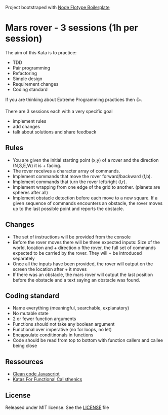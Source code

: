 Project bootstraped with [Node Flotype Boilerplate](https://github.com/jsynowiec/node-flowtype-boilerplate)

# Mars rover - 3 sessions (1h per session)

The aim of this Kata is to practice:
+ TDD
+ Pair programming
+ Refactoring
+ Simple design
+ Requirement changes
+ Coding standard

If you are thinking about Extreme Programming practices then :thumbsup:.

There are 3 sessions each with a very specific goal

+ implement rules
+ add changes
+ talk about solutions and share feedback

## Rules

+ You are given the initial starting point (x,y) of a rover and the direction (N,S,E,W) it is + facing.
+ The rover receives a character array of commands.
+ Implement commands that move the rover forward/backward (f,b).
+ Implement commands that turn the rover left/right (l,r).
+ Implement wrapping from one edge of the grid to another. (planets are spheres after all)
+ Implement obstacle detection before each move to a new square. If a given sequence of commands encounters an obstacle, the rover moves up to the last possible point and reports the obstacle.

## Changes

+ The set of instructions will be provided from the console
+ Before the rover moves there will be three expected inputs: Size of the world, location and + direction o fthe rover, the full set of commands expected to be carried by the rover. They will + be introduced separately
+ Once all the inputs have been provided, the rover will output on the screen the location after + it moves
+ If there was an obstacle, the mars rover will output the last position before the obstacle and a text saying an obstacle was found.

## Coding standard

+ Name everything (meaningful, searchable, explanatory)
+ No mutable state
+ 2 or fewer function arguments
+ Functions should not take any boolean argument
+ Functional over imperative (no for loops, no let)
+ Encapsulate conditinonals in functions
+ Code should be read from top to bottom with function callers and callee being close


## Ressources

+ [Clean code Javascript](https://github.com/ryanmcdermott/clean-code-javascript)
+ [Katas For Functional Calisthenics](https://codurance.com/2017/11/16/katas-for-functional-calisthenics/#marsroverkata)

## License
Released under MIT license. See the [LICENSE](https://github.com/jsynowiec/node-flowtype-boilerplate/blob/master/LICENSE) file
